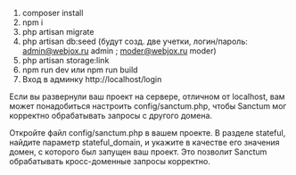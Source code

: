 1) composer install
2) npm i
3) php artisan migrate
4) php artisan db:seed (будут созд. две учетки, логин/пароль:  admin@webjox.ru admin ; moder@webjox.ru moder)
5) php artisan storage:link
6) npm run dev или npm run build
7) Вход в админку http://localhost/login

Если вы развернули ваш проект на сервере, отличном от localhost, вам может понадобиться настроить config/sanctum.php,
чтобы Sanctum мог корректно обрабатывать запросы с другого домена.

Откройте файл config/sanctum.php в вашем проекте. В разделе stateful, найдите параметр stateful_domain,
и укажите в качестве его значения домен, с которого был запущен ваш проект.
Это позволит Sanctum обрабатывать кросс-доменные запросы корректно.
